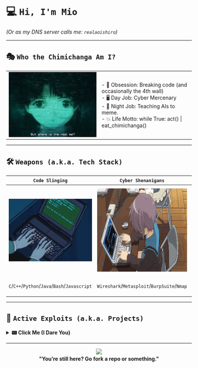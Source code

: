 # 💻 **`Hi, I'm Mio`**   
*(Or as my DNS server calls me: `realaoishiro`)*  

---

## 🎭 **`Who the Chimichanga Am I?`**  
<table>
  <tr>
    <td width="50%">  
      <img src="src/images/lain-realme.gif">  
    </td>
    <td width="50%">  
      - 🔐 Obsession: Breaking code (and occasionally the 4th wall) <br>  
      - 🖥️ Day Job: Cyber Mercenary <br>
      - 🤖 Night Job: Teaching AIs to meme. <!--Spoiler: They’re terrible.--> <br>
      - 💥 Life Motto: while True: act() | eat_chimichanga()
    </td>
  </tr>
</table>

---

## 🛠️ **`Weapons (a.k.a. Tech Stack)`**  
| **`Code Slinging`** | **`Cyber Shenanigans`** | **`Distractions`** |  
|----------------------|-------------------------|--------------------|  
| <img src="src/images/coding.gif" width="300" style="display:block; margin:auto;"> | <img src="src/images/anime-hacking.gif" width="300" height="225" style="display:block; margin:auto;"> | <img src="src/images/distraction.gif" width="330" height="240" style="display:block; margin:auto;">|  
| `C`/`C++`/`Python`/`Java`/`Bash`/`Javascript`| `Wireshark`/`Metasploit`/`BurpSuite`/`Nmap` | `      Overengineering Side Projects      ` |  

---

## 🚨 **`Active Exploits (a.k.a. Projects)`**  
<details>  
  <summary> <b> 📟 Click Me (I Dare You) </b> </summary>  
  <p style="font-style:italic">Nothing here yet! TuT</p>
</details>  

---

<div align="center" style="font-weight:bold">
  <img src="http://i.imgur.com/UhJXG95.jpg" width=200>  <br>
  "You’re still here? Go fork a repo or something." 
</div>

<!-- Hidden message for nerds -->  
<!-- 🚫⚠️ *`rm -rf / --no-preserve-root` was my idea.* ⚠️🚫 -->
